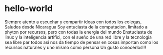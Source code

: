 # hello-world
Siempre atento a escuchar y compartir ideas con todos los colegas, Saludos desde Nicaragua
Soy entuciasta de la computacion, limitado a  phyton por recursos, pero con todas la energia del mundo
Enstuciasta de linux y la inteligencia artifici, con el sueño de una red libre y la tecnologia sea libre par todos
asi nos da tiempo de pensar en cosas importan como los recursos naturales y uno mismo como persona
Un gusto conocerlos!!! 
